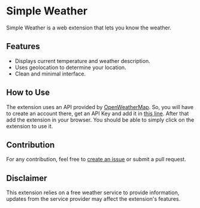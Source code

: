 # Simple Weather

Simple Weather is a web extension that lets you know the weather.

## Features
- Displays current temperature and weather description.
- Uses geolocation to determine your location.
- Clean and minimal interface.

## How to Use
The extension uses an API provided by [OpenWeatherMap](https://openweathermap.org/). So, you will have to create an account there, get an API Key and add it in [this line](https://github.com/Yudin101/Simple-Weather/blob/dd71bbe672c5db3fa9ba98e91b353a4822ba4cd8/script.js#L1). After that add the extension in your browser. You should be able to simply click on the extension to use it.

## Contribution
For any contribution, feel free to [create an issue](https://github.com/Yudin101/Simple-Weather/issues/new) or submit a pull request.

## Disclaimer
This extension relies on a free weather service to provide information, updates from the service provider may affect the extension's features.
